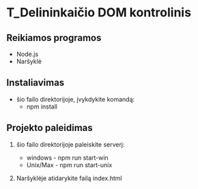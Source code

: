 # T_Delininkaičio DOM kontrolinis

## Reikiamos programos

- Node.js
- Naršyklė

## Instaliavimas

- šio failo direktorijoje, įvykdykite komandą:
  - npm install

## Projekto paleidimas

1. šio failo direktorijoje paleiskite serverį:

   - windows - npm run start-win
   - Unix/Max - npm run start-unix

2. Naršyklėje atidarykite failą index.html
